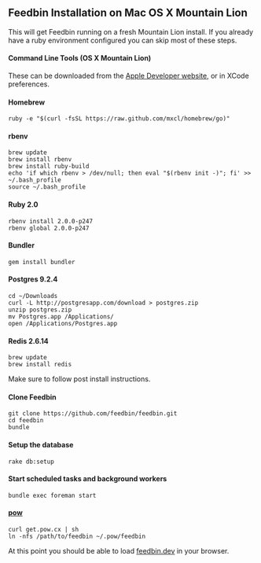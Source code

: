 Feedbin Installation on Mac OS X Mountain Lion
----------------------------------------------

This will get Feedbin running on a fresh Mountain Lion install. If you already have a ruby environment configured you can skip most of these steps.

#### Command Line Tools (OS X Mountain Lion)

These can be downloaded from the [Apple Developer website](https://developer.apple.com/downloads/index.action), or in XCode preferences.

#### Homebrew

    ruby -e "$(curl -fsSL https://raw.github.com/mxcl/homebrew/go)"

#### rbenv

    brew update
    brew install rbenv
    brew install ruby-build
    echo 'if which rbenv > /dev/null; then eval "$(rbenv init -)"; fi' >> ~/.bash_profile
    source ~/.bash_profile

#### Ruby 2.0

    rbenv install 2.0.0-p247
    rbenv global 2.0.0-p247

#### Bundler

    gem install bundler

#### Postgres 9.2.4

    cd ~/Downloads
    curl -L http://postgresapp.com/download > postgres.zip
    unzip postgres.zip
    mv Postgres.app /Applications/
    open /Applications/Postgres.app

#### Redis 2.6.14

    brew update
    brew install redis

Make sure to follow post install instructions.

#### Clone Feedbin

    git clone https://github.com/feedbin/feedbin.git
    cd feedbin
    bundle

#### Setup the database

    rake db:setup

#### Start scheduled tasks and background workers

    bundle exec foreman start

#### [pow](http://pow.cx)

    curl get.pow.cx | sh
    ln -nfs /path/to/feedbin ~/.pow/feedbin

At this point you should be able to load [feedbin.dev](http://feedbin.dev/) in your browser.